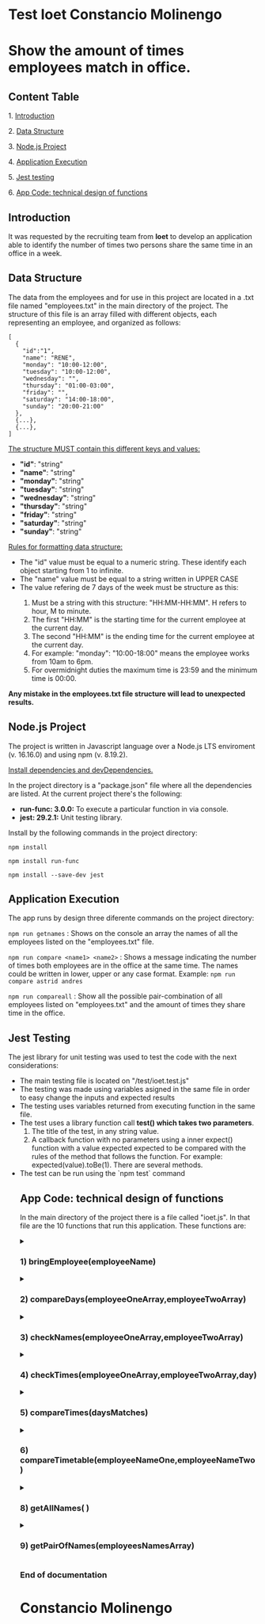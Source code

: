 <h1>Test Ioet Constancio Molinengo</h1>

<h1>Show the amount of times employees match in office.</h1>

<h2>Content Table</h2>
<p>1. <a href=#introduction>Introduction</a></p>
<p>2. <a href=#data-structure>Data Structure</a></p>
<p>3. <a href=#node>Node.js Project</a></p>
<p>4. <a href=#app>Application Execution</a></p>
<p>5. <a href=#test>Jest testing</a></p>
<p>6. <a href=#code>App Code: technical design of functions</a></p>

<h2 name="introduction">Introduction</h2>
It was requested by the recruiting team from <strong>Ioet</strong> to develop an application able to identify the number of times two persons share the same time in an office in a week.

<h2 name="data-structure">Data Structure</h2>
The data from the employees and for use in this project are located in a .txt file named "employees.txt" in the main directory of the project. The structure of this file is an array filled with different objects, each representing an employee, and organized as follows:

```
[
  {
    "id":"1",
    "name": "RENE",
    "monday": "10:00-12:00",
    "tuesday": "10:00-12:00",
    "wednesday": "",
    "thursday": "01:00-03:00",
    "friday": "",
    "saturday": "14:00-18:00",
    "sunday": "20:00-21:00"
  },
  {...},
  {...},
]

```

<u>The structure MUST contain this different keys and values:</u>

<ul>
    <li><strong>"id"</strong>: "string"</li>    
    <li><strong>"name"</strong>: "string"</li>
    <li><strong>"monday"</strong>: "string"</li>
    <li><strong>"tuesday"</strong>: "string"</li>
    <li><strong>"wednesday"</strong>: "string"</li>
    <li><strong>"thursday"</strong>: "string"</li>
    <li><strong>"friday"</strong>: "string"</li>
    <li><strong>"saturday"</strong>: "string"</li>
    <li><strong>"sunday"</strong>: "string"</li>
</ul>

<u>Rules for formatting data structure:</u>

<ul>
    <li> The "id" value must be equal to a numeric string. These identify each object starting from 1 to infinite. </li>
    <li> The "name" value must be equal to a string written in UPPER CASE</li>
    <li> The value refering de 7 days of the week must be structure as this:</li>
        <ol>
            <li> Must be a string with this structure: "HH:MM-HH:MM". H refers to hour, M to minute. </li>
            <li> The first "HH:MM" is the starting time for the current employee at the current day. </li>
            <li> The second "HH:MM" is the ending time for the current employee at the current day. </li>
            <li> For example: "monday": "10:00-18:00" means the employee works from 10am to 6pm.</li>
            <li> For overmidnight duties the maximum time is 23:59 and the minimum time is 00:00.</li>
        </ol>
</ul>

<strong>Any mistake in the employees.txt file structure will lead to unexpected results.</strong>

<h2 name="node">Node.js Project</h2>

The project is written in Javascript language over a Node.js LTS enviroment (v. 16.16.0) and using npm (v. 8.19.2).

<p><u>Install dependencies and devDependencies.</u></p>
In the project directory is a "package.json" file where all the dependencies are listed. At the current project there's the following:
<ul>
    <li><strong>run-func: 3.0.0:</strong> To execute a particular function in via console.</li>
    <li><strong>jest: 29.2.1:</strong> Unit testing library.</li>
</ul>
   
<p>Install by the following commands in the project directory:</p>

`npm install`

`npm install run-func`

`npm install --save-dev jest`

<h2 name="app">Application Execution</h2>

<p>The app runs by design three diferente commands on the project directory:</p>

`npm run getnames` : Shows on the console an array the names of all the employees listed on the "employees.txt" file.

`npm run compare <name1> <name2>` : Shows a message indicating the number of times both employees are in the office at the same time. The names could be written in lower, upper or any case format. Example: `npm run compare astrid andres`

`npm run compareall` : Show all the possible pair-combination of all employees listed on "employees.txt" and the amount of times they share time in the office.

<h2 name="test">Jest Testing</h2>
<p>The jest library for unit testing was used to test the code with the next considerations:</p>
<ul>
<li>The main testing file is located on "/test/ioet.test.js"</li>
<li>The testing was made using variables asigned in the same file in order to easy change the inputs and expected results</li>
<li>The testing uses variables returned from executing function in the same file.</li>
<li>The test uses a library function call <strong>test() which takes two parameters</strong>.
    <ol>
        <li>The title of the test, in any string value.</li>
        <li>A callback function with no parameters using a inner expect() function with a value expected expected to be compared with the rules of the method that follows the function. For example: expected(value).toBe(1). There are several methods. </li>
    </ol>
<li>The test can be run using the `npm test` command</li>
</li>

<h2 name="code">App Code: technical design of functions</h2>
    
In the main directory of the project there is a file called "ioet.js". In that file are the 10 functions that run this application. These functions are:

<details>
    <summary><h3>1) bringEmployee(employeeName)</h3></summary>
    <p>This function takes as an argument the name of an employee. From there, uses the <strong>FileSystem module native from Node.js</strong> to synchronously read "employees.txt" and asign it to a variable called employeesFile.</p>
    <p>From there the app uses the <strong>JSON.parse( ) method</strong> to convert the variable employeesFile into an array and assign it to a variable call employeesArray.
    <p>Next, the function uses the <strong>array.filter( ) method</strong> to return from employeesArray the element whose name value is equal to the argument's one and assign it to a variable called employeeArray. <strong>This last variable is returned from the function</strong> if everything works as expected.</p>
    <p>Finally, all the functionality detailed above is inside a <strong>try...catch block</strong> to catch the only possible error; which is a ReferenceError if the file name is wrong or missing.</p>
</details>

<details>
    <summary><h3>2) compareDays(employeeOneArray,employeeTwoArray)</h3></summary>
    <p>This function uses as parameters two arrays each returned from an execution of function 1.</p>
    <p>Firstly, new create a empty object using <strong>new Object( ) instantiation</strong> and we asign it to a variable called <strong>daysMatched</strong>, which the app will use to save the days and times two employees matches.</p>
    <p>Then, we use the function number 3, which returns true or false whether the arrays are correct or not and asign that <strong>boolean value the variable namesChecked.</strong><p>
    <p>If the value of namesChecked is true, it the the app starts to enter values to the variable called daysMatched. It does this by executing a <strong>for loop</strong> which iterates through <strong>the days of an array called daysOfWeek</strong> defined at the beginning of the code.</p> 
    <p>Inside the iteration, there's an if-else condition which does the next:</p>
    <ol>
        <li>If <strong>any of the two arguments of the function returns falsy values in the object key "day"</strong>, it means on that day, one of the employees do not have time schedule at office. Making imposible for them to coincide. Then the iteration jumps to other day.</li>
        <li>If both have time schedules thay day, both have truthy values and the iteration runs the else block. 
        <li>Inside the <strong>else block</strong>, there's function 4, which checks whether the schedule time format is correct for both employees and returns an <strong>Array of time values that is assigned to the variable times</strong>.</li>
        <li>Finally we insert inside the <strong>daysMatched object</strong> a key:value pair, being <strong>key=day and value=times.</strong> At the end of the iteration this object contains the days both employees were at office and their entry and exit time (Array returned from function 4).</li>
    </ol>
    <p>After the iteration is finished, the function <strong>returns the object DaysMatched</strong>
    <p>Also there is in this function <strong>error handlers if the time schedule are wrong formated in "employees.txt"</strong> and <strong>log messages if the function 3 returns false (meaning the user wrote the names incorrectly)</p>    
</details>

<details>
 <summary><h3>3) checkNames(employeeOneArray,employeeTwoArray)</h3></summary>
    <p>The function takes as argument two arrays with the object of each employee.</p>
    <p>Inside the function has <strong>two conditions the arrays must fullfil:</strong>.</p>
    <p>The first <strong>transforms each array into a string using the JSON.stringify( ) method</strong> and compare if they are equals. If they do, it means the user tried to compare the same person. <strong>Boolean assigned to the variable conditionA.</strong></p>
    <p>The second <strong>checks if one or both arrays are falsy.</strong> If one array is falsy it means that the person name is not listed in "employees.txt", therefore it does not exist. <strong>Boolean assigned to the variable conditionA.</strong></p>
    <p>Finally the function check whether the boolean variables asigned to the conditions are true or false. From there, it logs different error messages and returns false boolean values. The value returned is <strong>true only when both conditions are false.</strong></p>
</details>
<details>
    <summary><h3>4) checkTimes(employeeOneArray,employeeTwoArray,day)</h3></summary>
    <p>This function is inside the iteration of function 2. Takes three arguments, the arrays from each employee and the day corresponding to the iterating process inside function 2.</p>
    <p>The whole function 4 is a <strong>try...catch block</strong>. By getting inside the value of the object key "day" in each employee array we <strong>receive a string with the format "HH:MM-HH:MM".</strong> To get each hour in the format "HH:MM" the app uses the <strong>string.split() method</strong>. From there we have the possibility to extract four time strings that will be assign the to <strong>employeeOneStartTime, employeeOneEndTime, employeeTwoStartTime and employeeTwoEndTime.</strong></p>
    <p>The conditions that are tested for this four variables are:</p>
    <ul>
        <li>The lenght of the string es equal to 5 ("HH:MM").</li>
        <li>The string value is not greater than "23:59".<strong> Sidenote: This strings representing hours behaves well in greater-less comparison</strong></li>
        <li>The end time of any employee is greater and the start time.</li>
    </ul>
    <p>If both conditions are fullfil for the four variables, it <strong>returns the variables as an array. Assign it to a variable call times and return it from the function.</strong></p> If any of the conditions is false, a message is log indicating the error, and a error is thrown to stop the execution of the app by the use of future try...catch blocks.</p>
</details>

<details>
    <summary><h3>5) compareTimes(daysMatches)</h3></summary>
    <p>This function uses as argument the return of function 2. Let's remember daysMatched from function 2 is an object with the following structure:</p>

```
{
  day: [ employeeOneStartTime, employeeOneEndTime, employeeTwoStartTime, employeeTwoEndTime ],
  ...,
  ...
}
```

<p>Given the fact that the maximum amount of ocurrences between two employees is equal to the amount of days they coincided. We start <strong>asigning the length value of the object to a variable call ocurrences.</strong></p>
<p>Then the application uses a for loop using the array daysOfWeek iterating each "day" to analyse if there is a key equal to "day". <strong>If the key exists, the app asign each element from the value array to 4 singles variables called employeeOneStartTime, employeeOneEndTime, employeeTwoStartTime and employeeTwoEndTime.</strong></p>
<p><strong>HOW TO KNOW IF TWO TIMES SCHEDULES ARE OVER EACH OTHER</strong></p>
<p>To prove two employees share the same time in a job two conditions must be true: </p>
<ul>
    <li><strong>The end time of employee 1 must be greater or equal to the start time of employee 2</strong></li>
    <li><strong>The end time of employee 2 must be greater or equal to the start time of employee 1</strong></li>
</ul>
<p>We declare these two conditions <strong>inside an if...else block.</strong> using the variables asigned above. <strong>If both variables are true</strong>, it means they work at the same time that day and the app does nothing. <strong>If any of them or both are false</strong>, it means that day the did not see each other at work, and the function reduce the number of ocurrences by 1.</p>
<p>The function does this for every day in the daysOfWeek array, and <strong>return the ocurrences variable.</strong></p>
</details>

<details>
    <summary><h3>6) compareTimetable(employeeNameOne,employeeNameTwo)</h3></summary>

<p>This function contains a <strong>try...catch block</strong> in charge of running the above explained functions as shown:</p>

```
    const employeeOne = bringEmployee(employeeNameOne.toUpperCase());
    const employeeTwo = bringEmployee(employeeNameTwo.toUpperCase())
    const daysMatched = compareDays(employeeOne,employeeTwo);
    const ocurrences = compareTimes(daysMatched);
```

<p> If everything works as intended it <strong>displays a log message with the time of ocurrences between two employees selected.</strong></p>

<details>
    <summary></summary>
</details>
<h3>7) compareAllTimetable( )</h3>
<p>This is the first function of the application that takes no arguments. It is in charge of showing all the possible combination of two employees and the amount of times they share office in a week. It is an extension of function 6.</p>
<p>Inside a <strong>try...catch block</strong> the function start by using function 8 in charge of returning an array with all the names from the "employees.txt" file and asigning it to a <strong>variable called employeesNamesArray.</strong></p>
<p>Once we have that variable the function will use it as argument of function 9, which returns and array of all the possible pair combinations of the employees and <strong>asign that array to the variable pairOfNamesArray. This array has the following structure:</strong></p>

```
[
  'RENE ASTRID',
  'RENE ANDRES',
  'RENE CONSTANCIO',
  '...',
  '...'
]
```

<p>This array is used in a <strong>for loop</strong> which uses the two names of each element and the lenght of the array to contruct the for structure. Inside the for loop <strong>the function extract the two names of each element using string.split() method</strong>. Finally, the function works in the exact same way as function 6 logging on the console the number of ocurrences for each pair.</p>
</details>

<details>
    <summary><h3>8) getAllNames( )</h3></summary>

<p>This function uses the <strong>FileSystem module native from Node.js</strong> to synchronously read "employees.txt" and asign it to a variable called employeesFile</p>
<p>From there the app uses the <strong>JSON.parse( ) method</strong> to convert the variable employeesFile into an array and assign it to a variable call employeesArray.
<p>Next, by the <strong>array.map( ) method</strong> we generate a new array with the names of all the employees and <strong>assign it to a variable called employeesNamesArray.</strong> This last variable is returned from the function.</p>  
<p>Finally, all the functionality detailed above is inside a <strong>try...catch block</strong> to catch the only possible error; which is a ReferenceError if the file name is wrong or missing.</p>
</details>

<details>
    <summary><h3>9) getPairOfNames(employeesNamesArray)</h3></summary>

<p>This function takes as an argument the array returned from function 8 and return <strong>an array with all the possible pair combinations</strong>.</p>
<p>In plain words this function takes the first name of and array and concat next to it the names that follow it. Then it takes the second name and concat only the ones that follow it and so on. For example:</p>

```
array = ["CONSTANCIO","JULIA","PEDRO","LUIS"]
NewArray = ["CONSTANCIO JULIA",
            "CONSTANCIO PEDRO",
            "CONSTANCIO PEDRO
            "JULIA PEDRO",
            "JULIA LUIS",
            "PEDRO LUIS"]
```

<p><strong>The logic of this function is best explained step by step</strong></p>

```
const pairOfNamesArray = [].concat(...employeesNamesArray.map(
    (elm, index) => employeesNamesArray.slice(index+1).map(
        (elm2) => elm + ' ' + elm2 )));
```

<ol>
    <li>pairOfNamesArray is and array filled with elements generated as <strong>"elm + ' ' + elm2"</strong></li>
    <li><strong>elm and elm2</strong> are the elements iterated by the first and the second <strong>.map( ) method</strong></li>
    <li><strong>elm</strong> is the element from the ...employeesNameArray.map( ) method</li>
    <li><strong>elm2</strong> is the element from the .employeesNamesArray.slice(index+1).map( ) method</li>
    <li><strong>The first .map( )</strong> uses the first element and iterates over the second map, but the array used in the second map does not contain the first element.</li>
    <li><strong>The first .map( )</strong> generates <strong>"elm + ' ' + elm2"</strong> and the .concat method outside insert it into the array.</li>
    <li><strong>The second .map( )</strong> iterates <strong>elm2</strong> and the .concat( ) is repeated until the second .map( ) ends.</li>
    <li><strong>The first .map( )</strong> repeats step 5 with the the next element in the ...employeesNameArray. And the <strong>second .map( )</strong> iterates over the elements who follow it as explain in step 6 and 7.</li>
    <li>This process is repeated until the first .map( ) reaches the last element inside ...employeesNameArray and the second .map( )has nothing else to iterate through.</li>
</ol>
</details>
    
<h3>End of documentation</h3>
<h1>Constancio Molinengo</h1>
